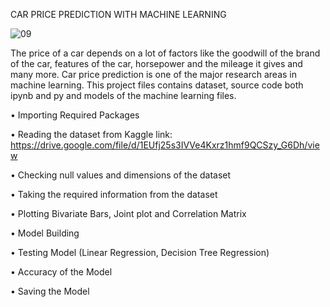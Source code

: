 CAR PRICE PREDICTION WITH MACHINE LEARNING 
 
 ![09](https://user-images.githubusercontent.com/118047264/229454710-e2f61612-2e36-4ba8-89ae-27612030a8ca.jpg)


The price of a car depends on a lot of factors like the goodwill of the brand of the car, features of the car, horsepower and the mileage it gives and many more. Car price prediction is one of the major research areas in machine learning.
This project files contains dataset, source code both ipynb and py and models of the machine learning files.

•	Importing Required Packages

•	Reading the dataset from Kaggle link: https://drive.google.com/file/d/1EUfj25s3IVVe4Kxrz1hmf9QCSzy_G6Dh/view

•	Checking null values and dimensions of the dataset

•	Taking the required information from the dataset

•	Plotting Bivariate Bars, Joint plot and Correlation Matrix

•	Model Building

•	Testing Model (Linear Regression, Decision Tree Regression)

•	Accuracy of the Model

•	Saving the Model

